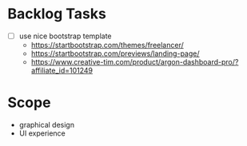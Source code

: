 # Backlog Tasks
- [ ] use nice bootstrap template
    - https://startbootstrap.com/themes/freelancer/
    - https://startbootstrap.com/previews/landing-page/
    - https://www.creative-tim.com/product/argon-dashboard-pro/?affiliate_id=101249

# Scope
- graphical design
- UI experience

